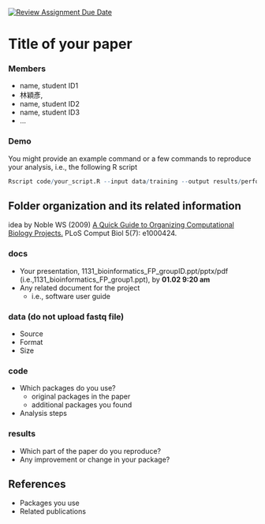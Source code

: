 [![Review Assignment Due Date](https://classroom.github.com/assets/deadline-readme-button-22041afd0340ce965d47ae6ef1cefeee28c7c493a6346c4f15d667ab976d596c.svg)](https://classroom.github.com/a/7YvIlKos)
# Title of your paper
### Members
* name, student ID1
* 林穎彥, 
* name, student ID2
* name, student ID3
* ...

### Demo 
You might provide an example command or a few commands to reproduce your analysis, i.e., the following R script
```R
Rscript code/your_script.R --input data/training --output results/performance.tsv
```

## Folder organization and its related information
idea by Noble WS (2009) [A Quick Guide to Organizing Computational Biology Projects.](https://journals.plos.org/ploscompbiol/article?id=10.1371/journal.pcbi.1000424) PLoS Comput Biol 5(7): e1000424.

### docs
* Your presentation, 1131_bioinformatics_FP_groupID.ppt/pptx/pdf (i.e.,1131_bioinformatics_FP_group1.ppt), by **01.02 9:20 am**
* Any related document for the project
  * i.e., software user guide

### data (do not upload fastq file)
* Source
* Format
* Size

### code
* Which packages do you use? 
  * original packages in the paper
  * additional packages you found
* Analysis steps

### results
* Which part of the paper do you reproduce?
* Any improvement or change in your package?

## References
* Packages you use
* Related publications
